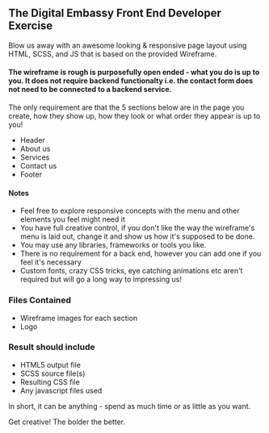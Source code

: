 ## The Digital Embassy Front End Developer Exercise

Blow us away with an awesome looking & responsive page layout using HTML, SCSS, and JS that is based on the provided Wireframe. 

#### The wireframe is rough is purposefully open ended - what you do is up to you. It does not require backend functionalty i.e. the contact form does not need to be connected to a backend service.

The only requirement are that the 5 sections below are in the page you create, how they
show up, how they look or what order they appear is up to you!

* Header
* About us
* Services
* Contact us
* Footer 

#### Notes
* Feel free to explore responsive concepts with the menu and other elements you
feel might need it 
* You have full creative control, if you don't like the way the wireframe's menu
is laid out, change it and show us how it's supposed to be done.
* You may use any libraries, frameworks or tools you like. 
* There is no requirement for a back end, however you can add one if you feel it's
necessary 
* Custom fonts, crazy CSS tricks, eye catching animations etc aren't required
  but will go a long way to impressing us! 

### Files Contained
- Wireframe images for each section
- Logo

### Result should include
- HTML5 output file
- SCSS source file(s)
- Resulting CSS file
- Any javascript files used

In short, it can be anything - spend as much time or as little as you want.

Get creative! The bolder the better.

